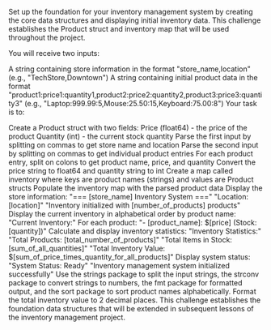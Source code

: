 Set up the foundation for your inventory management system by creating the core data structures and displaying initial inventory data. This challenge establishes the Product struct and inventory map that will be used throughout the project.

You will receive two inputs:

A string containing store information in the format "store_name,location" (e.g., "TechStore,Downtown")
A string containing initial product data in the format "product1:price1:quantity1,product2:price2:quantity2,product3:price3:quantity3" (e.g., "Laptop:999.99:5,Mouse:25.50:15,Keyboard:75.00:8")
Your task is to:

Create a Product struct with two fields:
Price (float64) - the price of the product
Quantity (int) - the current stock quantity
Parse the first input by splitting on commas to get store name and location
Parse the second input by splitting on commas to get individual product entries
For each product entry, split on colons to get product name, price, and quantity
Convert the price string to float64 and quantity string to int
Create a map called inventory where keys are product names (strings) and values are Product structs
Populate the inventory map with the parsed product data
Display the store information:
"=== [store_name] Inventory System ==="
"Location: [location]"
"Inventory initialized with [number_of_products] products"
Display the current inventory in alphabetical order by product name:
"Current Inventory:"
For each product: "- [product_name]: $[price] (Stock: [quantity])"
Calculate and display inventory statistics:
"Inventory Statistics:"
"Total Products: [total_number_of_products]"
"Total Items in Stock: [sum_of_all_quantities]"
"Total Inventory Value: $[sum_of_price_times_quantity_for_all_products]"
Display system status:
"System Status: Ready"
"Inventory management system initialized successfully"
Use the strings package to split the input strings, the strconv package to convert strings to numbers, the fmt package for formatted output, and the sort package to sort product names alphabetically. Format the total inventory value to 2 decimal places. This challenge establishes the foundation data structures that will be extended in subsequent lessons of the inventory management project.